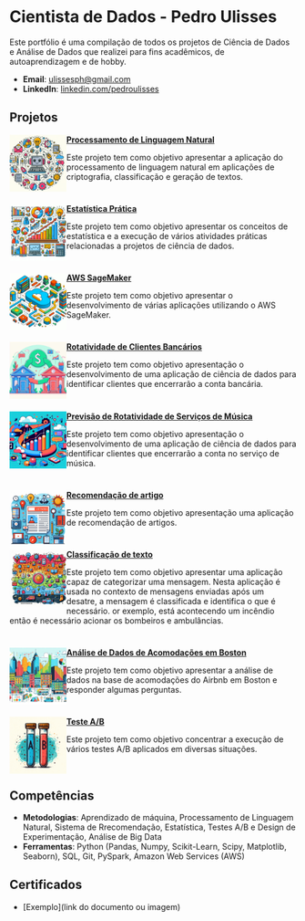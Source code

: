 # Cientista de Dados - Pedro Ulisses

Este portfólio é uma compilação de todos os projetos de Ciência de Dados e Análise de Dados que realizei para fins acadêmicos, de autoaprendizagem e de hobby.

- **Email**: [ulissesph@gmail.com](ulissesph@gmail.com)
- **LinkedIn**: [linkedin.com/pedroulisses](https://www.linkedin.com/in/pedroulisses/)


## Projetos

<img align="left" width="100" height="100" src="assets\img\projects\pln.jpg"> **[Processamento de Linguagem Natural](https://github.com/ordepzero/natural_language_processing_udemy)**

Este projeto tem como objetivo apresentar a aplicação do processamento de linguagem natural em aplicações de criptografia, classificação e geração de textos.

#

<img align="left" width="100" height="100" src="assets\img\projects\estatistica_pratica.jpg"> **[Estatística Prática](https://github.com/ordepzero/estatistica_pratica)**

Este projeto tem como objetivo apresentar os conceitos de estatística e a execução de vários atividades práticas relacionadas a projetos de ciência de dados.


#

<img align="left" width="100" height="100" src="assets\img\projects\cloud_arq.jpg"> **[AWS SageMaker](https://github.com/ordepzero/aws_machine_learning)**
 
Este projeto tem como objetivo apresentar o desenvolvimento de várias aplicações utilizando o AWS SageMaker.


#

<img align="left" width="100" height="100" src="assets\img\projects\bank_churn.jpg"> **[Rotatividade de Clientes Bancários](https://github.com/ordepzero/bank_churn_problem)**

Este projeto tem como objetivo apresentação o desenvolvimento de uma aplicação de ciência de dados para identificar clientes que encerrarão a conta bancária.

#

<img align="left" width="100" height="100" src="assets\img\projects\sparkfy.jpg"> **[Previsão de Rotatividade de Serviços de Música](https://github.com/ordepzero/sparkify)**

Este projeto tem como objetivo apresentação o desenvolvimento de uma aplicação de ciência de dados para identificar clientes que encerrarão a conta no serviço de música.

#

<img align="left" width="100" height="100" src="assets\img\projects\recomendacao_artigo.jpg"> **[Recomendação de artigo](https://github.com/ordepzero/recommendations_with_ibm)** 

Este projeto tem como objetivo apresentação uma aplicação de recomendação de artigos.

#

<img align="left" width="100" height="100" src="assets\img\projects\disaster_response.jpg"> **[Classificação de texto](https://github.com/ordepzero/disaster_respnse_pipeline)**

Este projeto tem como objetivo apresentar uma aplicação capaz de categorizar uma mensagem. Nesta aplicação é usada no contexto de mensagens enviadas após um desatre, a mensagem é classificada e identifica o que é necessário. or exemplo, está acontecendo um incêndio então é necessário acionar os bombeiros e ambulâncias.

#

<img align="left" width="100" height="100" src="assets\img\projects\airbnb_boston.jpg"> **[Análise de Dados de Acomodações em Boston](https://github.com/ordepzero/airbnb_boston)** 

Este projeto tem como objetivo apresentar a análise de dados na base de acomodações do Airbnb em Boston e responder algumas perguntas.

#

<img align="left" width="100" height="100" src="assets\img\projects\teste_AB.jpg"> **[Teste A/B](https://github.com/ordepzero/Analyze_AB_test)** 

Este projeto tem como objetivo concentrar a execução de vários testes A/B aplicados em diversas situações.

<br />

 
## Competências

- **Metodologias**: Aprendizado de máquina, Processamento de Linguagem Natural, Sistema de Rrecomendação, Estatística, Testes A/B e Design de Experimentação, Análise de Big Data
- **Ferramentas**: Python (Pandas, Numpy, Scikit-Learn, Scipy, Matplotlib, Seaborn), SQL, Git, PySpark, Amazon Web Services (AWS)

## Certificados

- [Exemplo](link do documento ou imagem)